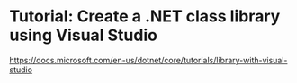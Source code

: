 # Tutorial: Create a .NET class library using Visual Studio #

<https://docs.microsoft.com/en-us/dotnet/core/tutorials/library-with-visual-studio>
